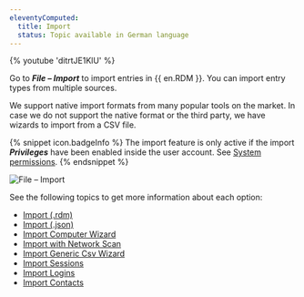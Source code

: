 ```yaml
---
eleventyComputed:
  title: Import
  status: Topic available in German language
---
```

{% youtube 'ditrtJE1KlU' %}

Go to ***File – Import*** to import entries in {{ en.RDM }}. You can import entry types from multiple sources.

We support native import formats from many popular tools on the market. In case we do not support the native format or the third party, we have wizards to import from a CSV file.

{% snippet icon.badgeInfo %}
The import feature is only active if the import ***Privileges*** have been enabled inside the user account. See [System permissions](/rdm/commands/administration/security/system-permissions/).
{% endsnippet %}

![File – Import](https://cdnweb.devolutions.net/docs/docs_en_rdm_windows_clip11281.png)

See the following topics to get more information about each option:

* [Import (.rdm)](/rdm/windows/commands/file/import/rdm/)
* [Import (.json)](/rdm/windows/commands/file/import/json/)
* [Import Computer Wizard](/rdm/windows/commands/file/import/computer-wizard/)
* [Import with Network Scan](/rdm/windows/commands/file/import/network-scan/)
* [Import Generic Csv Wizard](/rdm/windows/commands/file/import/generic-csv-wizard/)
* [Import Sessions](/rdm/windows/commands/file/import/sessions/)
* [Import Logins](/rdm/windows/commands/file/import/logins/)
* [Import Contacts](/rdm/windows/commands/file/import/contacts/)

